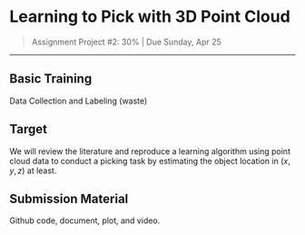 # Learning to Pick with 3D Point Cloud
> Assignment Project #2: 30% | Due Sunday, Apr 25

------

## Basic Training
Data Collection and Labeling (waste)

## Target
We will review the literature and reproduce a learning algorithm using point cloud data to conduct a picking task by estimating the object location in $(x,y,z)$ at least.

## Submission Material
Github code, document, plot, and video.
